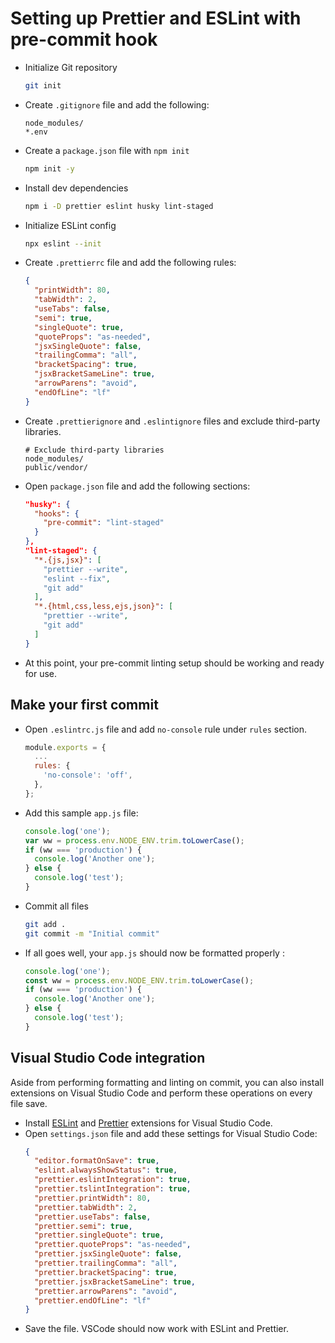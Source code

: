 # Setting up Prettier and ESLint with pre-commit hook

- Initialize Git repository
  ```bash
  git init
  ```
- Create `.gitignore` file and add the following:
  ```
  node_modules/
  *.env
  ```
- Create a `package.json` file with `npm init`
  ```bash
  npm init -y
  ```
- Install dev dependencies
  ```bash
  npm i -D prettier eslint husky lint-staged
  ```
- Initialize ESLint config
  ```bash
  npx eslint --init
  ```
- Create `.prettierrc` file and add the following rules:
  ```json
  {
    "printWidth": 80,
    "tabWidth": 2,
    "useTabs": false,
    "semi": true,
    "singleQuote": true,
    "quoteProps": "as-needed",
    "jsxSingleQuote": false,
    "trailingComma": "all",
    "bracketSpacing": true,
    "jsxBracketSameLine": true,
    "arrowParens": "avoid",
    "endOfLine": "lf"
  }
  ```
- Create `.prettierignore` and `.eslintignore` files and exclude third-party libraries.
  ```
  # Exclude third-party libraries
  node_modules/
  public/vendor/
  ```
- Open `package.json` file and add the following sections:
  ```json
  "husky": {
    "hooks": {
      "pre-commit": "lint-staged"
    }
  },
  "lint-staged": {
    "*.{js,jsx}": [
      "prettier --write",
      "eslint --fix",
      "git add"
    ],
    "*.{html,css,less,ejs,json}": [
      "prettier --write",
      "git add"
    ]
  }
  ```
- At this point, your pre-commit linting setup should be working and ready for use.

## Make your first commit

- Open `.eslintrc.js` file and add `no-console` rule under `rules` section.
  ```javascript
  module.exports = {
    ...
    rules: {
      'no-console': 'off',
    },
  };
  ```
- Add this sample `app.js` file:
  ```javascript
  console.log('one');
  var ww = process.env.NODE_ENV.trim.toLowerCase();
  if (ww === 'production') {
    console.log('Another one');
  } else {
    console.log('test');
  }
  ```
- Commit all files
  ```bash
  git add .
  git commit -m "Initial commit"
  ```
- If all goes well, your `app.js` should now be formatted properly :
  ```javascript
  console.log('one');
  const ww = process.env.NODE_ENV.trim.toLowerCase();
  if (ww === 'production') {
    console.log('Another one');
  } else {
    console.log('test');
  }
  ```

## Visual Studio Code integration

Aside from performing formatting and linting on commit, you can also install extensions on Visual Studio Code and perform these operations on every file save.

- Install [ESLint](https://marketplace.visualstudio.com/items?itemName=dbaeumer.vscode-eslint) and [Prettier](https://marketplace.visualstudio.com/items?itemName=esbenp.prettier-vscode) extensions for Visual Studio Code.
- Open `settings.json` file and add these settings for Visual Studio Code:
  ```json
  {
    "editor.formatOnSave": true,
    "eslint.alwaysShowStatus": true,
    "prettier.eslintIntegration": true,
    "prettier.tslintIntegration": true,
    "prettier.printWidth": 80,
    "prettier.tabWidth": 2,
    "prettier.useTabs": false,
    "prettier.semi": true,
    "prettier.singleQuote": true,
    "prettier.quoteProps": "as-needed",
    "prettier.jsxSingleQuote": false,
    "prettier.trailingComma": "all",
    "prettier.bracketSpacing": true,
    "prettier.jsxBracketSameLine": true,
    "prettier.arrowParens": "avoid",
    "prettier.endOfLine": "lf"
  }
  ```
- Save the file. VSCode should now work with ESLint and Prettier.
